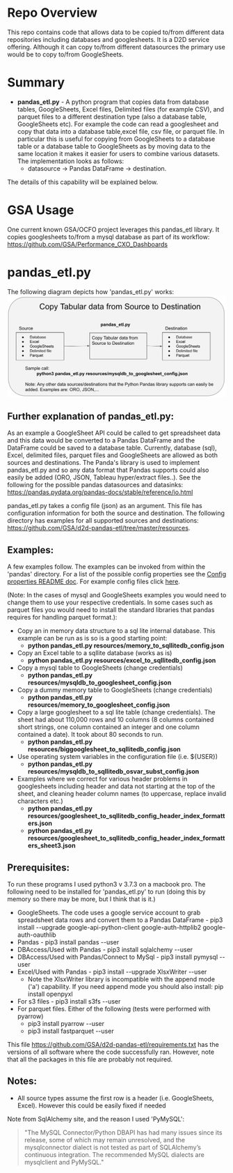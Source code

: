 # Repo Overview
This repo contains code that allows data to be copied to/from different data repositories including databases and googlesheets.  It is a D2D service offering. Although it can copy to/from different datasources the primary use would be to copy to/from GoogleSheets.

# Summary
* **pandas_etl.py** - A python program that copies data from database tables, GoogleSheets, Excel files, Delimited files (for example CSV), and parquet
files to a different destination type (also a database table, GoogleSheets etc). For example the code can read a googlesheet and copy that data into a database table,excel file, csv file, or parquet file. 
 In particular this is useful for copying from GoogleSheets to a database table or a database table to GoogleSheets as by moving data to the same location it makes it easier for users to combine various datasets. 
 The implementation looks as follows: 
   * datasource -> Pandas DataFrame -> destination. 
   
The details of this capability will be explained below.
 
# GSA Usage 
 One current known GSA/OCFO project leverages this pandas_etl library. It copies googlesheets to/from a mysql database as part of its workflow: https://github.com/GSA/Performance_CXO_Dashboards

# pandas_etl.py

The following diagram depicts how 'pandas_etl.py' works: ![pandas_etl.py Overview Diagram](pandas_etl_overview.png)

## Further explanation of pandas_etl.py:

As an example a GoogleSheet API could be called to get
spreadsheet data and this data would be converted to a Pandas DataFrame and the DataFrame could be saved
 to a database table.  Currently, database (sql), Excel, delimited files, parquet files and GoogleSheets are allowed
as both sources and destinations. The Panda's library is used to implement pandas_etl.py and so any
data format that Pandas supports could also easily be added (ORO, JSON, Tableau hyper/extract files..). See the following for the possible pandas datasources and
datasinks: https://pandas.pydata.org/pandas-docs/stable/reference/io.html

pandas_etl.py takes a config file (json) as an argument. This file has configuration information for both the
source and destination.  The following directory has examples for all supported sources and destinations: https://github.com/GSA/d2d-pandas-etl/tree/master/resources.

## Examples:

A few examples follow.  The examples can be invoked from within the 'pandas' directory. For a list of the possible config properties see the [Config properties README doc](https://github.com/GSA/d2d-pandas-etl/tree/main/resources/README.md). For example config files click [here](https://github.com/GSA/d2d-pandas-etl/tree/master/resources).

(Note: In the cases of mysql and GoogleSheets examples you would need to change them to use your respective credentials. In some cases such as parquet files you would need to install the standard libraries that pandas requires for handling parquet format.):
* Copy an in memory data structure to a sql lite internal database.  This example can be run as is so is a good starting point:
  * **python pandas_etl.py resources/memory_to_sqllitedb_config.json**
* Copy an Excel table to a sqllite database (works as is)
  *  **python pandas_etl.py resources/excel_to_sqllitedb_config.json**
* Copy a mysql table to GoogleSheets (change credentials)
  * **python pandas_etl.py resources/mysqldb_to_googlesheet_config.json**
* Copy a dummy memory table to GoogleSheets (change credentials)
  * **python pandas_etl.py resources/memory_to_googlesheet_config.json**
* Copy a large googlesheet to a sql lite table (change credentials). The sheet had about
  110,000 rows and 10 columns (8 columns contained short strings, one column contained
  an integer and one column contained a date). It took about 80 seconds to run.
  * **python pandas_etl.py resources/biggooglesheet_to_sqllitedb_config.json**
* Use operating system variables in the configuration file (i.e. ${USER})
  * **python pandas_etl.py resources/mysqldb_to_sqllitedb_osvar_subst_config.json**    
* Examples where we correct for various header problems in googlesheets including header and data not starting
   at the top of the sheet, and cleaning header column names (to uppercase, replace invalid characters etc.)
  * **python pandas_etl.py resources/googlesheet_to_sqllitedb_config_header_index_formatters.json**   
  * **python pandas_etl.py resources/googlesheet_to_sqllitedb_config_header_index_formatters_sheet3.json**   

## Prerequisites:

To run these programs I used python3 v 3.7.3 on a macbook pro.
The following need to be installed for 'pandas_etl.py' to run (doing this by memory so there may be more, but I think that is it.)
* GoogleSheets. The code uses a google service account to grab spreadsheet data rows and convert them to a Pandas DataFrame - pip3  install --upgrade google-api-python-client google-auth-httplib2 google-auth-oauthlib
* Pandas - pip3 install pandas --user
* DBAccess/Used with Pandas - pip3 install sqlalchemy --user
* DBAccess/Used with Pandas/Connect to MySql - pip3 install pymysql --user
* Excel/Used with Pandas - pip3 install --upgrade XlsxWriter --user
  * Note the XlsxWriter library is incompatible with the append mode ('a') capability.  If you need append mode you should also install: pip install openpyxl 
* For s3 files - pip3 install s3fs --user
* For parquet files. Either of the following (tests were performed with pyarrow)
  * pip3 install pyarrow --user 
  * pip3 install fastparquet --user

This file https://github.com/GSA/d2d-pandas-etl/requirements.txt has the versions of all software where the code successfully ran.  However, note that all the packages in this file are probably not required. 

## Notes:
* All source types assume the first row is a header (i.e. GoogleSheets, Excel). However this could be easily fixed if needed

Note from SqlAlchemy site, and the reason I used 'PyMySQL':

> "The MySQL Connector/Python DBAPI has had many issues since its release, some of  which may remain unresolved, and
the mysqlconnector dialect is not tested as part of SQLAlchemy’s continuous integration. The recommended MySQL
dialects are mysqlclient and PyMySQL."
